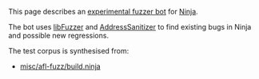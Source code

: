 This page describes an [experimental fuzzer bot](http://104.197.106.156/) for [Ninja](https://github.com/martine/ninja).

The bot uses [libFuzzer](http://llvm.org/docs/LibFuzzer.html) and
[AddressSanitizer](http://clang.llvm.org/docs/AddressSanitizer.html) to find existing
bugs in Ninja and possible new regressions.

The test corpus is synthesised from:
* [misc/afl-fuzz/build.ninja](https://github.com/martine/ninja/blob/master/misc/afl-fuzz/build.ninja) 
